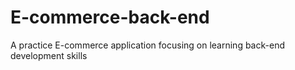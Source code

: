 # E-commerce-back-end
A practice E-commerce application focusing on learning back-end development skills
